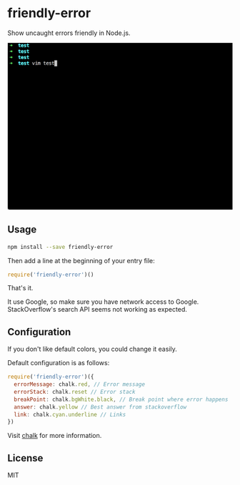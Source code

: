 # friendly-error

Show uncaught errors friendly in Node.js.

![Demo](assets/demo.gif)

## Usage

```sh
npm install --save friendly-error
```

Then add a line at the beginning of your entry file:

```js
require('friendly-error')()
```

That's it.

It use Google, so make sure you have network access to Google. StackOverflow's search API seems not working as expected.

## Configuration

If you don't like default colors, you could change it easily.

Default configuration is as follows:

```js
require('friendly-error')({
  errorMessage: chalk.red, // Error message
  errorStack: chalk.reset // Error stack
  breakPoint: chalk.bgWhite.black, // Break point where error happens
  answer: chalk.yellow // Best answer from stackoverflow
  link: chalk.cyan.underline // Links
})
```

Visit [chalk](https://github.com/chalk/chalk) for more information.

## License

MIT
